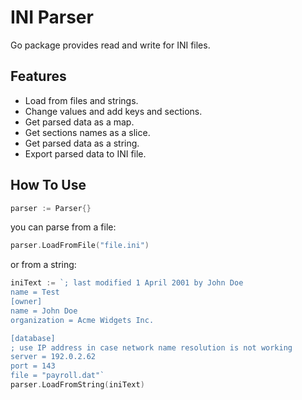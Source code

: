 # INI Parser
Go package provides read and write for INI files.

## Features
- Load from files and strings.
- Change values and add keys and sections.
- Get parsed data as a map.
- Get sections names as a slice.
- Get parsed data as a string.
- Export parsed data to INI file.

## How To Use
```go
parser := Parser{}
```
you can parse from a file:
```go
parser.LoadFromFile("file.ini")
```
or from a string:
```go
iniText := `; last modified 1 April 2001 by John Doe
name = Test
[owner]
name = John Doe
organization = Acme Widgets Inc.

[database]
; use IP address in case network name resolution is not working
server = 192.0.2.62     
port = 143
file = "payroll.dat"`
parser.LoadFromString(iniText)
```